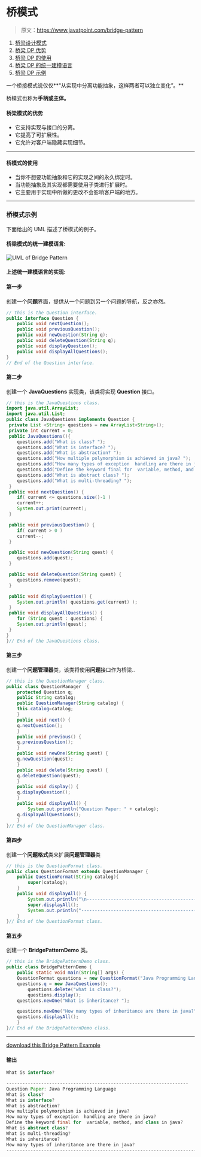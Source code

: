# 桥模式

> 原文：<https://www.javatpoint.com/bridge-pattern>

1.  [桥梁设计模式](#)
2.  [桥梁 DP 优势](#adv)
3.  [桥梁 DP 的使用](#usage)
4.  [桥梁 DP 的统一建模语言](#uml)
5.  [桥梁 DP 示例](#ex)

一个桥接模式说仅仅**“从实现中分离功能抽象，这样两者可以独立变化”。**

桥模式也称为**手柄或主体。**

#### 桥梁模式的优势

*   它支持实现与接口的分离。
*   它提高了可扩展性。
*   它允许对客户端隐藏实现细节。

* * *

#### 桥模式的使用

*   当你不想要功能抽象和它的实现之间的永久绑定时。
*   当功能抽象及其实现都需要使用子类进行扩展时。
*   它主要用于实现中所做的更改不会影响客户端的地方。

* * *

### 桥模式示例

下面给出的 UML 描述了桥模式的例子。

#### 桥梁模式的统一建模语言:

![UML of Bridge Pattern](../img/b3990b5e829a25351627746f778e89fd.png)

#### 上述统一建模语言的实现:

#### 第一步

创建一个**问题**界面，提供从一个问题到另一个问题的导航，反之亦然。

```java
// this is the Question interface.
public interface Question {
	public void nextQuestion();
	public void previousQuestion();
	public void newQuestion(String q);
	public void deleteQuestion(String q);
	public void displayQuestion();
	public void displayAllQuestions();
}
// End of the Question interface.

```

#### 第二步

创建一个 **JavaQuestions** 实现类，该类将实现 **Question** 接口。

```java
// this is the JavaQuestions class.
import java.util.ArrayList;
import java.util.List;
public class JavaQuestions implements Question {
 private List <String> questions = new ArrayList<String>();
 private int current = 0;
 public JavaQuestions(){
	questions.add("What is class? ");
	questions.add("What is interface? ");
	questions.add("What is abstraction? ");
	questions.add("How multiple polymorphism is achieved in java? ");
	questions.add("How many types of exception  handling are there in java? ");
	questions.add("Define the keyword final for  variable, method, and class in java? ");
	questions.add("What is abstract class? ");
	questions.add("What is multi-threading? ");
 }
 public void nextQuestion() {
	if( current <= questions.size()-1 )
	current++;
	System.out.print(current);
 }

 public void previousQuestion() {
	if( current > 0 )
	current--;
 }

 public void newQuestion(String quest) {
	questions.add(quest);
 }

 public void deleteQuestion(String quest) {
	questions.remove(quest);
 }

 public void displayQuestion() {
	System.out.println( questions.get(current) );
 }
 public void displayAllQuestions() {
	for (String quest : questions) {
	System.out.println(quest);
 }
}
}// End of the JavaQuestions class.

```

#### 第三步

创建一个**问题管理器**类，该类将使用**问题**接口作为桥梁..

```java
// this is the QuestionManager class.
public class QuestionManager  {
	protected Question q;
	public String catalog;
	public QuestionManager(String catalog) {
	this.catalog=catalog;
	}
	public void next() {
	q.nextQuestion();
	}
	public void previous() {
	q.previousQuestion();
	}
	public void newOne(String quest) {
	q.newQuestion(quest);
	}
	public void delete(String quest) {
	q.deleteQuestion(quest);
	}
	public void display() {
	q.displayQuestion();
	}
	public void displayAll() {
        System.out.println("Question Paper: " + catalog);
	q.displayAllQuestions();
	}
}// End of the QuestionManager class.

```

#### 第四步

创建一个**问题格式**类来扩展**问题管理器**类

```java
// this is the QuestionFormat class.
public class QuestionFormat extends QuestionManager {
	public QuestionFormat(String catalog){
		super(catalog);
	}
	public void displayAll() {
		System.out.println("\n---------------------------------------------------------");
		super.displayAll();
		System.out.println("-----------------------------------------------------------");
	}
}// End of the QuestionFormat class.

```

#### 第五步

创建一个 **BridgePatternDemo** 类。

```java
// this is the BridgePatternDemo class.
public class BridgePatternDemo {
	public static void main(String[] args) {
	QuestionFormat questions = new QuestionFormat("Java Programming Language");
	questions.q = new JavaQuestions();
        questions.delete("what is class?");
        questions.display();
	questions.newOne("What is inheritance? ");

	questions.newOne("How many types of inheritance are there in java?");
	questions.displayAll();
	}
}// End of the BridgePatternDemo class.

```

* * *

[download this Bridge Pattern Example](designpattern/designpatternexample/bridgepattern.zip)

#### 输出

```java
What is interface?

--------------------------------------------------------------------
Question Paper: Java Programming Language
What is class?
What is interface?
What is abstraction?
How multiple polymorphism is achieved in java?
How many types of exception  handling are there in java?
Define the keyword final for  variable, method, and class in java?
What is abstract class?
What is multi-threading?
What is inheritance?
How many types of inheritance are there in java?
-----------------------------------------------------------------------

```